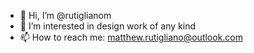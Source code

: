- 👋 Hi, I’m @rutiglianom
- 👀 I’m interested in design work of any kind
- 📫 How to reach me: matthew.rutigliano@outlook.com
